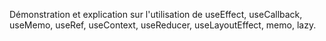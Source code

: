 Démonstration et explication sur l'utilisation de useEffect, useCallback, useMemo, useRef, useContext, useReducer, useLayoutEffect, memo, lazy. 